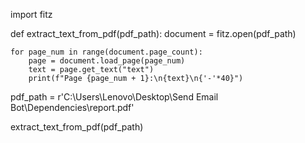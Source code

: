 import fitz  

def extract_text_from_pdf(pdf_path):
    document = fitz.open(pdf_path)
    
    for page_num in range(document.page_count):
        page = document.load_page(page_num)  
        text = page.get_text("text")  
        print(f"Page {page_num + 1}:\n{text}\n{'-'*40}")

pdf_path = r'C:\Users\Lenovo\Desktop\Send Email Bot\Dependencies\report.pdf'

extract_text_from_pdf(pdf_path)
